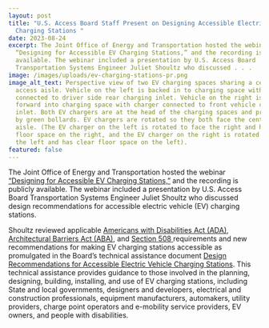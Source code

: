 ```yaml
---
layout: post
title: "U.S. Access Board Staff Present on Designing Accessible Electric Vehicle
  Charging Stations "
date: 2023-08-24
excerpt: The Joint Office of Energy and Transportation hosted the webinar
  “Designing for Accessible EV Charging Stations,” and the recording is publicly
  available. The webinar included a presentation by U.S. Access Board
  Transportation Systems Engineer Juliet Shoultz who discussed . . .
image: /images/uploads/ev-charging-stations-pr.png
image_alt_text: Perspective view of two EV charging spaces sharing a center
  access aisle. Vehicle on the left is backed in to charging space with charger
  connected to driver side rear charging inlet. Vehicle on the right is pulled
  forward into charging space with charger connected to front vehicle charging
  inlet. Both EV chargers are at the head of the charging spaces and protected
  by green bollards. EV chargers are rotated so they both face the center access
  aisle. (The EV charger on the left is rotated to face the right and has clear
  floor space on the right, and the EV charger on the right is rotated to face
  the left and has clear floor space on the left).
featured: false
---
```

The Joint Office of Energy and Transportation hosted the webinar [“Designing for Accessible EV Charging Stations,”](https://driveelectric.gov/webinars/accessibility) and the recording is publicly available. The webinar included a presentation by U.S. Access Board Transportation Systems Engineer Juliet Shoultz who discussed design recommendations for accessible electric vehicle (EV) charging stations.  

Shoultz reviewed applicable [Americans with Disabilities Act (ADA)](https://www.access-board.gov/ada/), [Architectural Barriers Act (ABA)](https://www.access-board.gov/aba/), and [Section 508 ](https://www.access-board.gov/ict/)requirements and new recommendations for making EV charging stations accessible as promulgated in the Board’s technical assistance document [Design Recommendations for Accessible Electric Vehicle Charging Stations](https://www.access-board.gov/tad/ev/). This technical assistance provides guidance to those involved in the planning, designing, building, installing, and use of EV charging stations, including State and local governments, designers and developers, electrical and construction professionals, equipment manufacturers, automakers, utility providers, charge point operators and e-mobility service providers, EV owners, and people with disabilities.
